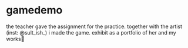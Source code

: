 # gamedemo
the teacher gave the assignment for the practice. together with the artist (inst: @sult_ish_) i made the game. exhibit as a portfolio of her and my works🥹
